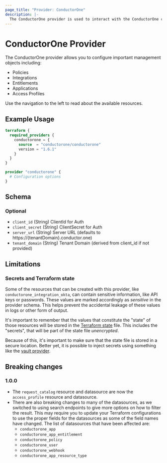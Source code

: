 ```yaml
---
page_title: "Provider: ConductorOne"
description: |-
  The ConductorOne provider is used to interact with the ConductorOne configuration plane.
---
```


# ConductorOne Provider

The ConductorOne provider allows you to configure important management objects including:
- Policies
- Integrations
- Entitlements
- Applications
- Access Profiles

Use the navigation to the left to read about the available resources.

## Example Usage

```terraform
terraform {
  required_providers {
    conductorone = {
      source  = "conductorone/conductorone"
      version = "1.6.1"
    }
  }
}

provider "conductorone" {
  # Configuration options
}
```

<!-- schema generated by tfplugindocs -->
## Schema

### Optional

- `client_id` (String) ClientId for Auth
- `client_secret` (String) ClientSecret for Auth
- `server_url` (String) Server URL (defaults to https://{tenantDomain}.conductor.one)
- `tenant_domain` (String) Tenant Domain (derived from client_id if not provided)

## Limitations

### Secrets and Terraform state

Some of the resources that can be created with this provider, like `conductorone_integration_okta`,
can contain sensitive information, like API keys or passwords. These values are marked accordingly as _sensitive_
in the provider schema. This helps prevent the accidental leakage of these values in logs or other form of output.

It's important to remember that the values that constitute the "state" of those
resources will be stored in the [Terraform state](https://www.terraform.io/language/state) file.
This includes the "secrets", that will be part of the state file *unencrypted*.

Because of this, it's important to make sure that the state file is stored in a secure location. Better yet, it is possible
to inject secrets using something like the [vault provider](https://registry.terraform.io/providers/hashicorp/vault).


## Breaking changes

### 1.0.0

- The `request_catalog` resource and datasource are now the `access_profile` resource and datasource.
- There are also breaking changes to many of the datasources, as we switched to using search endpoints to give more options on how to filter the result. This may require you to update your Terraform configurations to use the proper fields for the datasources as some of the field names have changed. 
  The list of datasources that have been affected are:
    - `conductorone_app`
    - `conductorone_app_entitlement`
    - `conductorone_policy`
    - `conductorone_user`
    - `conductorone_webhook`
    - `conductorone_app_resource_type`

